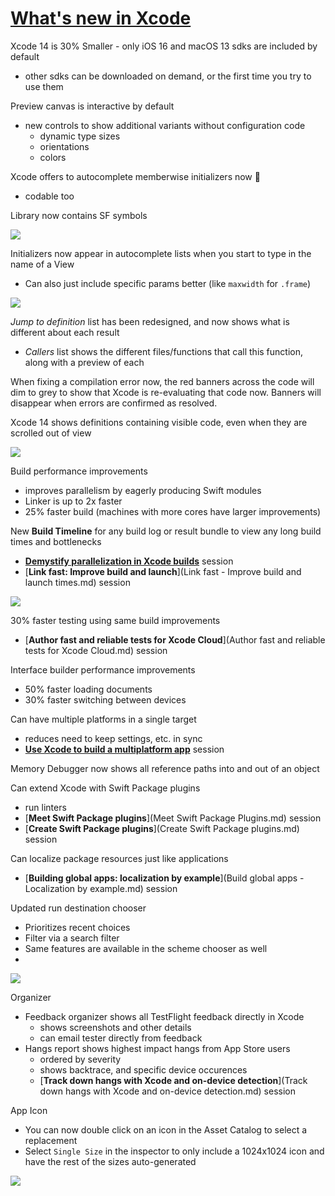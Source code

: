 # [**What's new in Xcode**](https://developer.apple.com/videos/play/wwdc2022/110427/)

Xcode 14 is 30% Smaller - only iOS 16 and macOS 13 sdks are included by default
* other sdks can be downloaded on demand, or the first time you try to use them

Preview canvas is interactive by default
* new controls to show additional variants without configuration code
	* dynamic type sizes
	* orientations
	* colors

Xcode offers to autocomplete memberwise initializers now 🙌

* codable too

Library now contains SF symbols

![](images/xcode/library_symbols.png)

Initializers now appear in autocomplete lists when you start to type in the name of a View

* Can also just include specific params better (like `maxwidth` for `.frame`)

![](images/xcode/init_complete.png)

*Jump to definition* list has been redesigned, and now shows what is different about each result

* *Callers* list shows the different files/functions that call this function, along with a preview of each

When fixing a compilation error now, the red banners across the code will dim to grey to show that Xcode is re-evaluating that code now. Banners will disappear when errors are confirmed as resolved.

Xcode 14 shows definitions containing visible code, even when they are scrolled out of view

![](images/xcode/definitions.png)

Build performance improvements

* improves parallelism by eagerly producing Swift modules
* Linker is up to 2x faster
* 25% faster build (machines with more cores have larger improvements)

New **Build Timeline** for any build log or result bundle to view any long build times and bottlenecks

* [**Demystify parallelization in Xcode builds**](https://developer.apple.com/videos/play/wwdc2022-110364) session
* [**Link fast: Improve build and launch**](Link fast - Improve build and launch times.md) session

![](images/xcode/build_timeline.png)

30% faster testing using same build improvements

* [**Author fast and reliable tests for Xcode Cloud**](Author fast and reliable tests for Xcode Cloud.md) session

Interface builder performance improvements

* 50% faster loading documents
* 30% faster switching between devices

Can have multiple platforms in a single target

* reduces need to keep settings, etc. in sync
* [**Use Xcode to build a multiplatform app**](https://developer.apple.com/videos/play/wwdc2022-110371) session

Memory Debugger now shows all reference paths into and out of an object

Can extend Xcode with Swift Package plugins

* run linters
* [**Meet Swift Package plugins**](Meet Swift Package Plugins.md) session
* [**Create Swift Package plugins**](Create Swift Package plugins.md) session

Can localize package resources just like applications

* [**Building global apps: localization by example**](Build global apps - Localization by example.md) session

Updated run destination chooser

* Prioritizes recent choices
* Filter via a search filter
* Same features are available in the scheme chooser as well
* 
![](images/xcode/destination_chooser.png)

Organizer

* Feedback organizer shows all TestFlight feedback directly in Xcode
	* shows screenshots and other details
	* can email tester directly from feedback
* Hangs report shows highest impact hangs from App Store users
	* ordered by severity
	* shows backtrace, and specific device occurences
	* [**Track down hangs with Xcode and on-device detection**](Track down hangs with Xcode and on-device detection.md) session

App Icon

* You can now double click on an icon in the Asset Catalog to select a replacement
*  Select `Single Size` in the inspector to only include a 1024x1024 icon and have the rest of the sizes auto-generated

![](images/xcode/single_size.png)